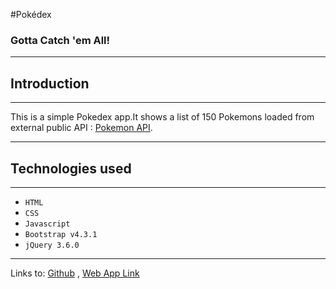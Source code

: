 #Pokédex

### Gotta Catch 'em All!

---

## Introduction

---

This is a simple Pokedex app.It shows a list of 150 Pokemons loaded from external public API : [Pokemon API](https://pokeapi.co/api/v2/pokemon/?limit=150).

---

## Technologies used

---

-   `HTML`
-   `CSS`
-   `Javascript`
-   `Bootstrap v4.3.1`
-   `jQuery 3.6.0`

---

Links to: [Github](https://github.com/faratim/pokedex-js-app.git)
, [Web App Link](https://faratim.github.io/pokedex-js-app/)
